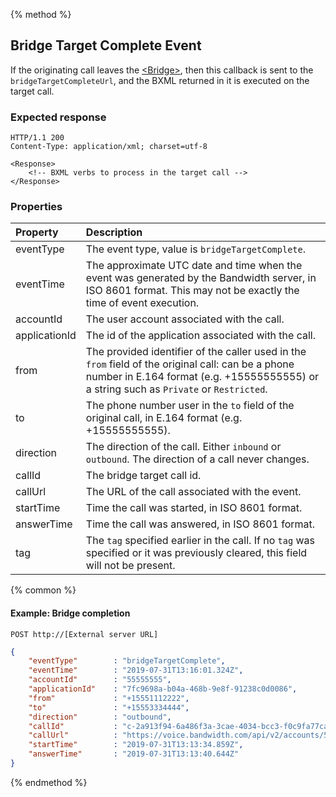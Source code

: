 {% method %}
##  Bridge Target Complete Event
If the originating call leaves the [&lt;Bridge&gt;](../verbs/bridge.md),
then this callback is sent to the `bridgeTargetCompleteUrl`,
and the BXML returned in it is executed on the target call.

### Expected response
```http
HTTP/1.1 200
Content-Type: application/xml; charset=utf-8

<Response>
    <!-- BXML verbs to process in the target call -->
</Response>
```

### Properties
| Property         | Description |
|:-----------------|:------------|
| eventType        | The event type, value is `bridgeTargetComplete`. |
| eventTime        | The approximate UTC date and time when the event was generated by the Bandwidth server, in ISO 8601 format. This may not be exactly the time of event execution. |
| accountId        | The user account associated with the call. |
| applicationId    | The id of the application associated with the call. |
| from             | The provided identifier of the caller used in the `from` field of the original call: can be a phone number in E.164 format (e.g. +15555555555) or a string such as `Private` or `Restricted`. |
| to               | The phone number user in the `to` field of the original call, in E.164 format (e.g. +15555555555). |
| direction        | The direction of the call. Either `inbound` or `outbound`. The direction of a call never changes. |
| callId           | The bridge target call id. |
| callUrl          | The URL of the call associated with the event. |
| startTime        | Time the call was started, in ISO 8601 format. |
| answerTime       | Time the call was answered, in ISO 8601 format. |
| tag              | The `tag` specified earlier in the call. If no `tag` was specified or it was previously cleared, this field will not be present. |

{% common %}

#### Example: Bridge completion

```
POST http://[External server URL]
```

```json
{
	"eventType"        : "bridgeTargetComplete",
	"eventTime"        : "2019-07-31T13:16:01.324Z",
	"accountId"        : "55555555",
	"applicationId"    : "7fc9698a-b04a-468b-9e8f-91238c0d0086",
	"from"             : "+15551112222",
	"to"               : "+15553334444",
	"direction"        : "outbound",
	"callId"           : "c-2a913f94-6a486f3a-3cae-4034-bcc3-f0c9fa77ca2f",
	"callUrl"          : "https://voice.bandwidth.com/api/v2/accounts/55555555/calls/c-95ac8d6e-1a31c52e-b38f-4198-93c1-51633ec68f8d",
	"startTime"        : "2019-07-31T13:13:34.859Z",
	"answerTime"       : "2019-07-31T13:13:40.644Z"
}
```

{% endmethod %}
